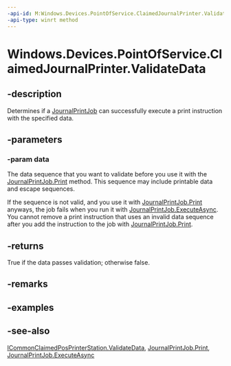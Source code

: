 ----api-id: M:Windows.Devices.PointOfService.ClaimedJournalPrinter.ValidateData(System.String)
-api-type: winrt method
---<!-- Method syntaxpublic bool ValidateData(System.String data)--># Windows.Devices.PointOfService.ClaimedJournalPrinter.ValidateData## -descriptionDetermines if a [JournalPrintJob](journalprintjob.md) can successfully execute a print instruction with the specified data.## -parameters### -param dataThe data sequence that you want to validate before you use it with the [JournalPrintJob.Print](journalprintjob_print.md) method. This sequence may include printable data and escape sequences.If the sequence is not valid, and you use it with [JournalPrintJob.Print](journalprintjob_print.md) anyways, the job fails when you run it with [JournalPrintJob.ExecuteAsync](journalprintjob_executeasync.md). You cannot remove a print instruction that uses an invalid data sequence after you add the instruction to the job with [JournalPrintJob.Print](journalprintjob_print.md).## -returnsTrue if the data passes validation; otherwise false.## -remarks## -examples## -see-also[ICommonClaimedPosPrinterStation.ValidateData](icommonclaimedposprinterstation_validatedata.md), [JournalPrintJob.Print](journalprintjob_print.md), [JournalPrintJob.ExecuteAsync](journalprintjob_executeasync.md)
